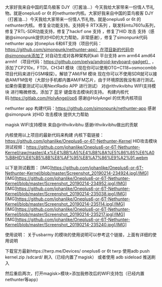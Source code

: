 大家好我来自中国的菜鸟极客 DJY（打酱油...）今天我给大家带来一份情人节礼物。就是oneplus6 or 6t 的nethunter内核。大家好我来自中国的菜鸟极客 DJY（打酱油...）今天我给大家带来一份情人节礼物。就是oneplus6 or 6t 的nethunter内核。
修复全功能支持。支持网卡 RTX系列 ，联发科mtu7601u系列，修复了RTL-SDR功能支持，修复了hackrf one 支持 ，修复了HID 攻击 支持（感谢@simonpunk提供对HID的大力帮助，非常感谢），修复了simonpunk代码 nethunter app 对oneplus 6和6T支持（项目代码：https://github.com/simonpunk/nethunter-app）在项目新的代码中@simonpunk添加了
对自动生成对各种架构的kali 平台支持 arm arm64 amd64 armhf （项目代码：https://github.com/pelya/android-keyboard-gadget） ，添加了CP210x，FTDI，CH341 模块（现在你可以使用OTG+C118+osmocombb项目代码来进行GSM嗅探）。解锁了AM/FM 模块 现在你可以不使用SDR就可以接收AM/FM信号（大部分手机都内置AM/FM芯片，由于环境原因我没有进行测试。如果你需要测试可以用NextRadio APP 进行测试）
对@rithvikvibhu WIFI支持模块 进行略微修改。添加了 蓝牙 键盘攻击模块的支持。
构建内核代码:https://gitlab.com/HolyAngel/op6 感谢@HolyAngel 的优秀内核项目

nethunter app 构建代码：https://github.com/simonpunk/nethunter-app 感谢@simonpunk 对HID 攻击模块 提供大力帮助

magisk WIFI支持模块 来自@rithvikvibhu 感谢rithvikvibhu做出的贡献

内核使用以上项目的最新代码来构建
内核下载链接：https://github.com/johanlike/Oneplus6-or-6T-Nethunter-Kernel
HID攻击模块测试视频：https://github.com/johanlike/Oneplus6-or-6T-Nethunter-Kernel/raw/master/4.x%E4%BB%A5%E4%B8%8A%E5%86%85%E6%A0%B8HID%E6%B5%8B%E8%AF%95%E8%A7%86%E9%A2%91.webm

以下是测试截图：
[IMG]https://github.com/johanlike/Oneplus6-or-6T-Nethunter-Kernel/blob/master/Screenshot_20190214-234924.jpg[/IMG]
[IMG]https://github.com/johanlike/Oneplus6-or-6T-Nethunter-Kernel/blob/master/Screenshot_20190214-234952.jpg[/IMG]
[IMG]https://github.com/johanlike/Oneplus6-or-6T-Nethunter-Kernel/blob/master/Screenshot_20190214-235038.jpg[/IMG]
[IMG]https://github.com/johanlike/Oneplus6-or-6T-Nethunter-Kernel/blob/master/Screenshot_20190214-235114.jpg[/IMG]
[IMG]https://github.com/johanlike/Oneplus6-or-6T-Nethunter-Kernel/blob/master/Screenshot_20190214-235217.jpg[/IMG]
[IMG]https://github.com/johanlike/Oneplus6-or-6T-Nethunter-Kernel/blob/master/Screenshot_20190214-235240.jpg[/IMG]

使用说明：
关于usbarmy 的模块的使用说明可以参考这个链接，上面有详细的使用说明

下载官方最新https://twrp.me/Devices/ oneplus6 or 6t twrp
使用adb push kernel.zip  /sdcard/   刷入（已经内置了magisk） 或者使用 adb sideload 推送刷入

然后重启两次，打开magisk>模块>添加我修改后的WIFI支持包（已经内置nethunter等app）
